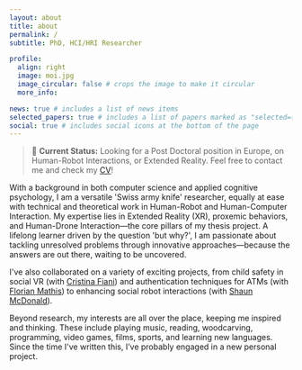 ```yaml
---
layout: about
title: about
permalink: /
subtitle: PhD, HCI/HRI Researcher

profile:
  align: right
  image: moi.jpg
  image_circular: false # crops the image to make it circular
  more_info:

news: true # includes a list of news items
selected_papers: true # includes a list of papers marked as "selected={true}"
social: true # includes social icons at the bottom of the page
---
```


> 📌 **Current Status:** Looking for a Post Doctoral position in Europe, on Human-Robot Interactions, or Extended Reality. Feel free to contact me and check my <a href="https://robinbretin.github.io/cv">CV</a>!

<p>With a background in both computer science and applied cognitive psychology, I am a versatile 'Swiss army knife' researcher, equally at ease with technical and theoretical work in Human-Robot and Human-Computer Interaction. My expertise lies in Extended Reality (XR), proxemic behaviors, and Human-Drone Interaction—the core pillars of my thesis project. A lifelong learner driven by the question 'but why?', I am passionate about tackling unresolved problems through innovative approaches—because the answers are out there, waiting to be uncovered.</p>
<p>I've also collaborated on a variety of exciting projects, from child safety in social VR (with <a href="https://www.cristinafiani.com/">Cristina Fiani</a>) and authentication techniques for ATMs (with <a href="http://fmathis.com/">Florian Mathis</a>) to enhancing social robot interactions (with <a href="https://shaun-macdonald-hci.owlstown.net/">Shaun McDonald</a>).</p>
<p>Beyond research, my interests are all over the place, keeping me inspired and thinking. These include playing music, reading, woodcarving, programming, video games, films, sports, and learning new languages. Since the time I've written this, I’ve probably engaged in a new personal project.</p>

<!--
Write your biography here. Tell the world about yourself. Link to your favorite [subreddit](http://reddit.com). You can put a picture in, too. The code is already in, just name your picture `prof_pic.jpg` and put it in the `img/` folder.
# Put your address / P.O. box / other info right below your picture. You can also disable any of these elements by editing `profile` property of the YAML header of your `_pages/about.md`. Edit `_bibliography/papers.bib` and Jekyll will render your [publications page](/al-folio/publications/) automatically.
# Link to your social media connections, too. This theme is set up to use [Font Awesome icons](https://fontawesome.com/) and [Academicons](https://jpswalsh.github.io/academicons/), like the ones below. Add your Facebook, Twitter, LinkedIn, Google Scholar, or just disable all of them. -->
